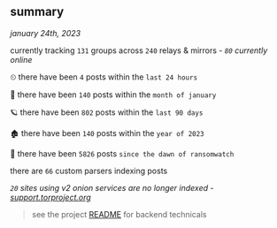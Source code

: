 
## summary
_january 24th, 2023_

currently tracking `131` groups across `240` relays & mirrors - _`80` currently online_

⏲ there have been `4` posts within the `last 24 hours`

🦈 there have been `140` posts within the `month of january`

🪐 there have been `802` posts within the `last 90 days`

🏚 there have been `140` posts within the `year of 2023`

🦕 there have been `5826` posts `since the dawn of ransomwatch`

there are `66` custom parsers indexing posts

_`20` sites using v2 onion services are no longer indexed - [support.torproject.org](https://support.torproject.org/onionservices/v2-deprecation/)_

> see the project [README](https://github.com/joshhighet/ransomwatch#ransomwatch--) for backend technicals
